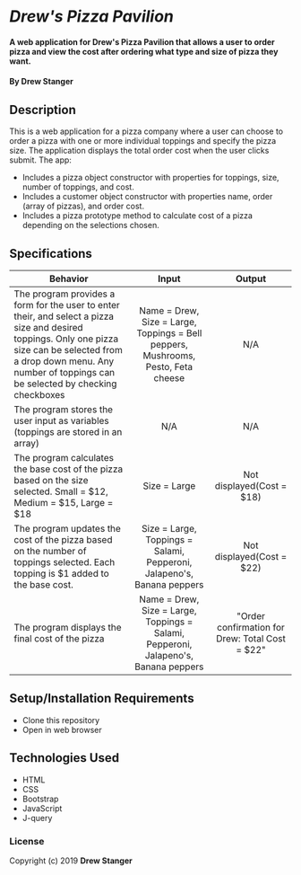 # _Drew's Pizza Pavilion_

#### A web application for Drew's Pizza Pavilion that allows a user to order pizza and view the cost after ordering what type and size of pizza they want.

#### By **Drew Stanger**

## Description

This is a web application for a pizza company where a user can choose to order a pizza with one or more individual toppings and specify the pizza size. The application displays the total order cost when the user clicks submit.  The app:

* Includes a pizza object constructor with properties for toppings, size, number of toppings, and cost.
* Includes a customer object constructor with properties name, order (array of pizzas), and order cost.
* Includes a pizza prototype method to calculate cost of a pizza depending on the selections chosen.

## Specifications
| Behavior |  Input   |  Output  |
|----------|:--------:|:--------:|
|The program provides a form for the user to enter their, and select a pizza size and desired toppings.  Only one pizza size can be selected from a drop down menu.  Any number of toppings can be selected by checking checkboxes | Name = Drew, Size = Large, Toppings = Bell peppers, Mushrooms, Pesto, Feta cheese | N/A |
|The program stores the user input as variables (toppings are stored in an array) | N/A | N/A |
|The program calculates the base cost of the pizza based on the size selected.  Small = $12, Medium = $15, Large = $18 | Size = Large | Not displayed(Cost = $18)|
|The program updates the cost of the pizza based on the number of toppings selected.  Each topping is $1 added to the base cost. | Size = Large, Toppings = Salami, Pepperoni, Jalapeno's, Banana peppers | Not displayed(Cost = $22)|
|The program displays the final cost of the pizza | Name = Drew, Size = Large, Toppings = Salami, Pepperoni, Jalapeno's, Banana peppers| "Order confirmation for Drew: Total Cost = $22" |

## Setup/Installation Requirements

* Clone this repository
* Open in web browser

## Technologies Used
* HTML
* CSS
* Bootstrap
* JavaScript
* J-query

### License
Copyright (c) 2019 **Drew Stanger**
